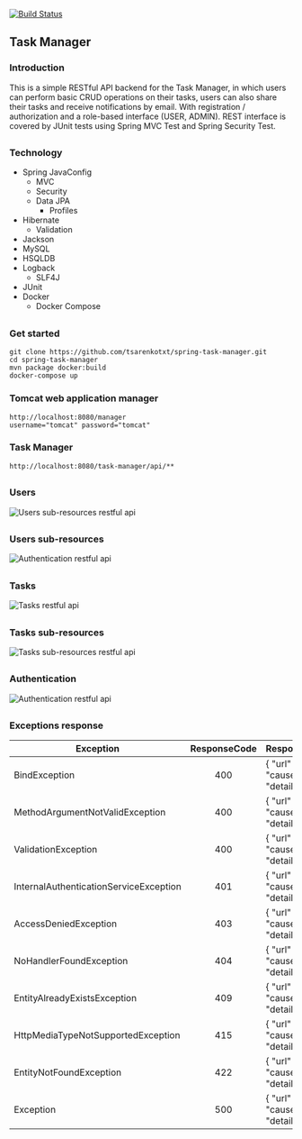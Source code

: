 [![Build Status](https://travis-ci.org/tsarenkotxt/spring-task-manager.svg?branch=master)](https://travis-ci.org/tsarenkotxt/spring-task-manager)
## Task Manager
### Introduction
This is a simple RESTful API backend for the Task Manager, 
in which users can perform basic CRUD operations on their tasks, 
users can also share their tasks and receive notifications by email.
With registration / authorization and a role-based interface (USER, ADMIN). 
REST interface is covered by JUnit tests using Spring MVC Test and Spring Security Test.
##
### Technology 
- Spring JavaConfig
  - MVC
  - Security
  - Data JPA
     - Profiles
- Hibernate
  - Validation
- Jackson
- MySQL 
- HSQLDB 
- Logback 
  - SLF4J 
- JUnit  
- Docker 
  - Docker Compose 
##
### Get started
```
git clone https://github.com/tsarenkotxt/spring-task-manager.git
cd spring-task-manager
mvn package docker:build
docker-compose up 
```
### Tomcat web application manager
```
http://localhost:8080/manager
username="tomcat" password="tomcat"
```
### Task Manager
```
http://localhost:8080/task-manager/api/**
```
##
### Users 
![Users sub-resources restful api](http://drive.google.com/uc?export=download&id=0B5RzgDks1Z9XWVRBc1liNW5hMVk)
##
### Users sub-resources 
![Authentication restful api](http://drive.google.com/uc?export=download&id=0B5RzgDks1Z9XNVFadHRUMmhwNlU)
##
### Tasks 
![Tasks restful api](http://drive.google.com/uc?export=download&id=0B5RzgDks1Z9XS01RWXFTQURuWjA)
##
### Tasks sub-resources 
![Tasks sub-resources restful api](http://drive.google.com/uc?export=download&id=0B5RzgDks1Z9XbmJBSkZfSkhyRW8)
##
### Authentication 
![Authentication restful api](http://drive.google.com/uc?export=download&id=0B5RzgDks1Z9XeF9FT05Rb0REREk)
##
### Exceptions response 
| Exception                              | ResponseCode | ResponseBody                                          |
|----------------------------------------|:------------:|-------------------------------------------------------|
| BindException                          | 400          | { "url" : "...", "cause" : "...", "details" : [...] } |
| MethodArgumentNotValidException        | 400          | { "url" : "...", "cause" : "...", "details" : [...] } |
| ValidationException                    | 400          | { "url" : "...", "cause" : "...", "details" : [...] } |
| InternalAuthenticationServiceException | 401          | { "url" : "...", "cause" : "...", "details" : [...] } |
| AccessDeniedException                  | 403          | { "url" : "...", "cause" : "...", "details" : [...] } |
| NoHandlerFoundException                | 404          | { "url" : "...", "cause" : "...", "details" : [...] } |
| EntityAlreadyExistsException           | 409          | { "url" : "...", "cause" : "...", "details" : [...] } |
| HttpMediaTypeNotSupportedException     | 415          | { "url" : "...", "cause" : "...", "details" : [...] } |
| EntityNotFoundException                | 422          | { "url" : "...", "cause" : "...", "details" : [...] } |
| Exception                              | 500          | { "url" : "...", "cause" : "...", "details" : [...] } |



